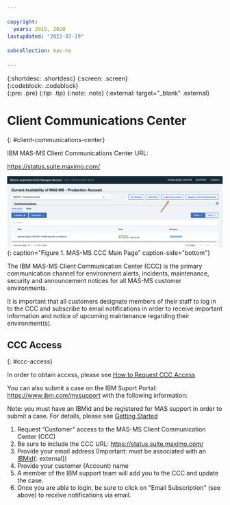 ```yaml
---

copyright:
  years: 2015, 2020
lastupdated: "2022-07-19"

subcollection: mas-ms

---
```


{:shortdesc: .shortdesc}
{:screen: .screen}  
{:codeblock: .codeblock}  
{:pre: .pre}
{:tip: .tip}
{:note: .note}
{:external: target="_blank" .external}

# Client Communications Center
{: #client-communications-center}

IBM MAS-MS Client Communications Center URL:

https://status.suite.maximo.com/

![MAS-MS CCC Main Page](images/MAS-MS-CCC-Main-Page.png "MAS-MS CCC Main Page"){: caption="Figure 1. MAS-MS CCC Main Page" caption-side="bottom"}

The IBM MAS-MS Client Communication Center (CCC) is the primary communication channel for environment alerts, incidents, maintenance, security and announcement notices for all MAS-MS customer environments. 

It is important that all customers designate members of their staff to log in to the CCC and subscribe to email notifications in order to receive important information and notice of upcoming maintenance regarding their environment(s).

## CCC Access
{: #ccc-access}

In order to obtain access, please see [How to Request CCC Access](/docs/mas-ms?topic=mas-ms-ssp#how-to-request-ccc-access)

You can also submit a case on the IBM Suport Portal: https://www.ibm.com/mysupport with the following information:

Note: you must have an IBMid and be registered for MAS support in order to submit a case. For details, please see [Getting Started](/docs/mas-ms?topic=mas-ms-getting-started-with-ibm-maximo-application-suite-managed-service)

1. Request “Customer” access to the MAS-MS Client Communication Center (CCC)
2. Be sure to include the CCC URL: https://status.suite.maximo.com/
3. Provide your email address (Important: must be associated with an [IBMid](https://myibm.ibm.com){: external})
4. Provide your customer (Account) name
5. A member of the IBM support team will add you to the CCC and update the case.
6. Once you are able to login, be sure to click on "Email Subscription" (see above) to receive notifications via email.
